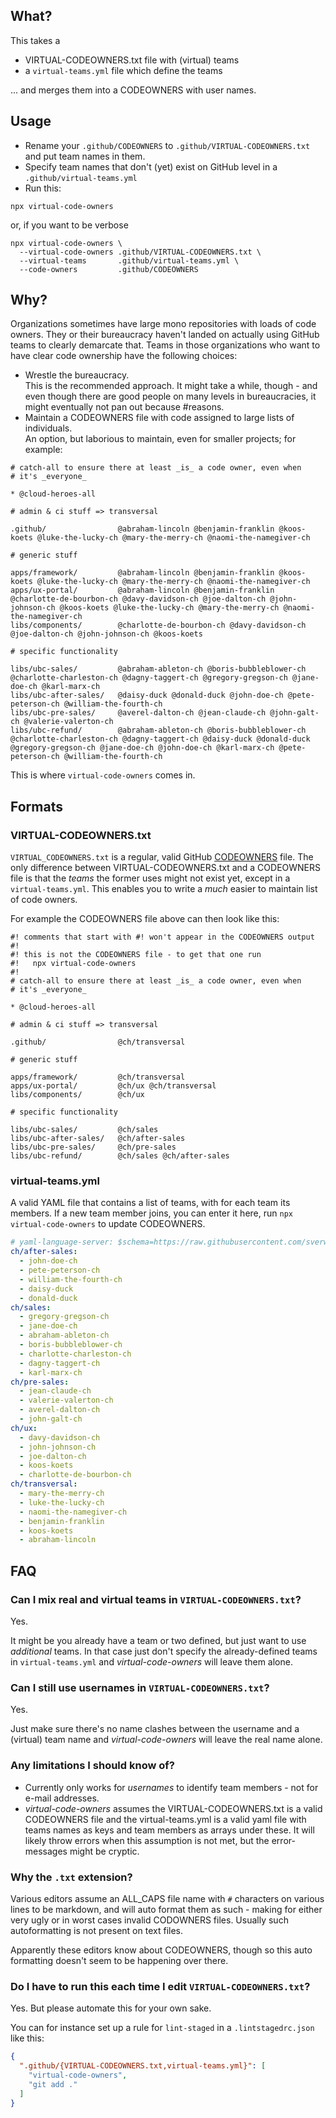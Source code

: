 ## What?

This takes a

- VIRTUAL-CODEOWNERS.txt file with (virtual) teams
- a `virtual-teams.yml` file which define the teams

... and merges them into a CODEOWNERS with user names.

## Usage

- Rename your `.github/CODEOWNERS` to `.github/VIRTUAL-CODEOWNERS.txt` and put team names in them.
- Specify team names that don't (yet) exist on GitHub level in a `.github/virtual-teams.yml`
- Run this:

```
npx virtual-code-owners
```

or, if you want to be verbose

```
npx virtual-code-owners \
  --virtual-code-owners .github/VIRTUAL-CODEOWNERS.txt \
  --virtual-teams       .github/virtual-teams.yml \
  --code-owners         .github/CODEOWNERS
```

## Why?

Organizations sometimes have large mono repositories with loads of code owners.
They or their bureaucracy haven't landed on actually using GitHub teams to clearly
demarcate that. Teams in those organizations who want to have clear code ownership
have the following choices:

- Wrestle the bureaucracy.  
  This is the recommended approach. It might take a while, though - and even
  though there are good people on many levels in bureaucracies, it might
  eventually not pan out because #reasons.
- Maintain a CODEOWNERS file with code assigned to large lists of individuals.  
  An option, but laborious to maintain, even for smaller projects; for example:

```CODEOWNERS
# catch-all to ensure there at least _is_ a code owner, even when
# it's _everyone_

* @cloud-heroes-all

# admin & ci stuff => transversal

.github/                @abraham-lincoln @benjamin-franklin @koos-koets @luke-the-lucky-ch @mary-the-merry-ch @naomi-the-namegiver-ch

# generic stuff

apps/framework/         @abraham-lincoln @benjamin-franklin @koos-koets @luke-the-lucky-ch @mary-the-merry-ch @naomi-the-namegiver-ch
apps/ux-portal/         @abraham-lincoln @benjamin-franklin @charlotte-de-bourbon-ch @davy-davidson-ch @joe-dalton-ch @john-johnson-ch @koos-koets @luke-the-lucky-ch @mary-the-merry-ch @naomi-the-namegiver-ch
libs/components/        @charlotte-de-bourbon-ch @davy-davidson-ch @joe-dalton-ch @john-johnson-ch @koos-koets

# specific functionality

libs/ubc-sales/         @abraham-ableton-ch @boris-bubbleblower-ch @charlotte-charleston-ch @dagny-taggert-ch @gregory-gregson-ch @jane-doe-ch @karl-marx-ch
libs/ubc-after-sales/   @daisy-duck @donald-duck @john-doe-ch @pete-peterson-ch @william-the-fourth-ch
libs/ubc-pre-sales/     @averel-dalton-ch @jean-claude-ch @john-galt-ch @valerie-valerton-ch
libs/ubc-refund/        @abraham-ableton-ch @boris-bubbleblower-ch @charlotte-charleston-ch @dagny-taggert-ch @daisy-duck @donald-duck @gregory-gregson-ch @jane-doe-ch @john-doe-ch @karl-marx-ch @pete-peterson-ch @william-the-fourth-ch
```

This is where `virtual-code-owners` comes in.

## Formats

### VIRTUAL-CODEOWNERS.txt

`VIRTUAL_CODEOWNERS.txt` is a regular, valid GitHub [CODEOWNERS](https://docs.github.com/en/repositories/managing-your-repositorys-settings-and-features/customizing-your-repository/about-code-owners) file.
The only difference between VIRTUAL-CODEOWNERS.txt and a CODEOWNERS file is that
the _teams_ the former uses might not exist yet, except in a `virtual-teams.yml`.
This enables you to write a _much_ easier to maintain list of code owners.

For example the CODEOWNERS file above can then look like this:

```CODEOWNERS
#! comments that start with #! won't appear in the CODEOWNERS output
#!
#! this is not the CODEOWNERS file - to get that one run
#!   npx virtual-code-owners
#!
# catch-all to ensure there at least _is_ a code owner, even when
# it's _everyone_

* @cloud-heroes-all

# admin & ci stuff => transversal

.github/                @ch/transversal

# generic stuff

apps/framework/         @ch/transversal
apps/ux-portal/         @ch/ux @ch/transversal
libs/components/        @ch/ux

# specific functionality

libs/ubc-sales/         @ch/sales
libs/ubc-after-sales/   @ch/after-sales
libs/ubc-pre-sales/     @ch/pre-sales
libs/ubc-refund/        @ch/sales @ch/after-sales
```

### virtual-teams.yml

A valid YAML file that contains a list of teams, with for each team its members.
If a new team member joins, you can enter it here, run `npx virtual-code-owners`
to update CODEOWNERS.

```yaml
# yaml-language-server: $schema=https://raw.githubusercontent.com/sverweij/virtual-code-owners/main/src/virtual-teams.schema.json
ch/after-sales:
  - john-doe-ch
  - pete-peterson-ch
  - william-the-fourth-ch
  - daisy-duck
  - donald-duck
ch/sales:
  - gregory-gregson-ch
  - jane-doe-ch
  - abraham-ableton-ch
  - boris-bubbleblower-ch
  - charlotte-charleston-ch
  - dagny-taggert-ch
  - karl-marx-ch
ch/pre-sales:
  - jean-claude-ch
  - valerie-valerton-ch
  - averel-dalton-ch
  - john-galt-ch
ch/ux:
  - davy-davidson-ch
  - john-johnson-ch
  - joe-dalton-ch
  - koos-koets
  - charlotte-de-bourbon-ch
ch/transversal:
  - mary-the-merry-ch
  - luke-the-lucky-ch
  - naomi-the-namegiver-ch
  - benjamin-franklin
  - koos-koets
  - abraham-lincoln
```

## FAQ

### Can I mix real and virtual teams in `VIRTUAL-CODEOWNERS.txt`?

Yes.

It might be you already have a team or two defined, but just want to use
_additional_ teams. In that case just don't specify the already-defined teams
in `virtual-teams.yml` and _virtual-code-owners_ will leave them alone.

### Can I still use usernames in `VIRTUAL-CODEOWNERS.txt`?

Yes.

Just make sure there's no name clashes between the username and a (virtual)
team name and _virtual-code-owners_ will leave the real name alone.

### Any limitations I should know of?

- Currently only works for _usernames_ to identify team members - not for e-mail
  addresses.
- _virtual-code-owners_ assumes the VIRTUAL-CODEOWNERS.txt is a valid CODEOWNERS
  file and the virtual-teams.yml is a valid yaml file with teams names as keys
  and team members as arrays under these. It will likely throw errors when this
  assumption is not met, but the error-messages might be cryptic.

### Why the `.txt` extension?

Various editors assume an ALL_CAPS file name with `#` characters on various lines
to be markdown, and will auto format them as such - making for either very ugly
or in worst cases invalid CODOWNERS files. Usually such autoformatting is not
present on text files.

Apparently these editors know about CODEOWNERS, though so this auto formatting
doesn't seem to be happening over there.

### Do I have to run this each time I edit `VIRTUAL-CODEOWNERS.txt`?

Yes. But please automate this for your own sake.

You can for instance set up a rule for `lint-staged` in a `.lintstagedrc.json`
like this:

```json
{
  ".github/{VIRTUAL-CODEOWNERS.txt,virtual-teams.yml}": [
    "virtual-code-owners",
    "git add ."
  ]
}
```
